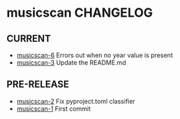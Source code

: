 musicscan CHANGELOG
======================

## CURRENT
 - [musicscan-6](https://github.com/cjcodeproj/musicscan/issues/6) Errors out when no year value is present
 - [musicscan-3](https://github.com/cjcodeproj/musicscan/issues/3) Update the README.md

## PRE-RELEASE
 - [musicscan-2](https://github.com/cjcodeproj/musicscan/issues/2) Fix pyproject.toml classifier
 - [musicscan-1](https://github.com/cjcodeproj/musicscan/issues/1) First commit
